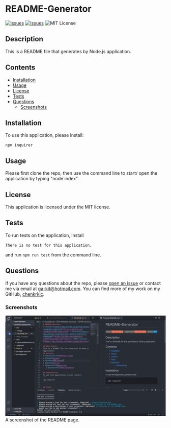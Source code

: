# README-Generator
[![Issues](https://img.shields.io/github/issues/chenkrkic/undefined)](https://github.com/chenkrkic/undefined/issues) [![Issues](https://img.shields.io/github/contributors/chenkrkic/undefined)](https://github.com/chenkrkic/undefined/graphs/contributors) ![MIT License](https://img.shields.io/badge/license-MIT-blue)
   
## Description
This is a README file that generates by Node.js application.
## Contents
* [Installation](#installation)
* [Usage](#usage)
* [License](#license)
* [Tests](#tests)
* [Questions](#questions)
   * [Screenshots](#screenshots)

## Installation
To use this application, please install:
```
npm inquirer
```
 
## Usage
Please first clone the repo, then use the command line to start/ open the application by typing "node index". 
 
## License
This application is licensed under the MIT license.
 
## Tests
To run tests on the application, install
```
There is no test for this application.
```
and run `npm run test` from the command line.
 
## Questions
If you have any questions about the repo, please [open an issue](https://github.com/chenkrkic/undefined/issues) or contact me via email at ga-kit@hotmail.com. You can find more of my work on my GitHub, [chenkrkic](https://github.com/chenkrkic/).
 
### Screenshots
![A screenshot of the README page.](./image/screenshot.png)
A screenshot of the README page.

